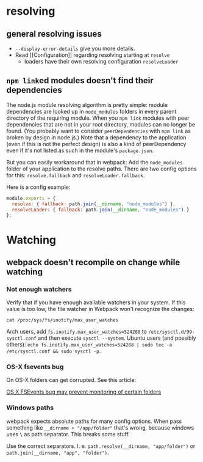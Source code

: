 # resolving

## general resolving issues

* `--display-error-details` give you more details.
* Read [[Configuration]] regarding resolving starting at `resolve`
  * loaders have their own resolving configuration `resolveLoader`

## `npm link`ed modules doesn't find their dependencies

The node.js module resolving algorithm is pretty simple: module dependencies are looked up in `node_modules` folders in every parent directory of the requiring module. When you `npm link` modules with peer dependencies that are not in your root directory, modules can no longer be found. (You probably want to consider `peerDependencies` with `npm link` as broken by design in node.js.) Note that a dependency to the application (even if this is not the perfect design) is also a kind of peerDependency even if it's not listed as such in the module's `package.json`.

But you can easily workaround that in webpack: Add the `node_modules` folder of your application to the resolve paths. There are two config options for this: `resolve.fallback` and `resolveLoader.fallback`.

Here is a config example:

``` js
module.exports = {
  resolve: { fallback: path.join(__dirname, "node_modules") },
  resolveLoader: { fallback: path.join(__dirname, "node_modules") }
};
```

# Watching

## webpack doesn't recompile on change while watching

### Not enough watchers

Verify that if you have enough available watchers in your system. If this value is too low, the file watcher in Webpack won't recognize the changes:

```
cat /proc/sys/fs/inotify/max_user_watches
```

Arch users, add `fs.inotify.max_user_watches=524288` to `/etc/sysctl.d/99-sysctl.conf` and then execute `sysctl --system`. Ubuntu users (and possibly others): `echo fs.inotify.max_user_watches=524288 | sudo tee -a /etc/sysctl.conf && sudo sysctl -p`.

### OS-X fsevents bug

On OS-X folders can get corrupted. See this article:

[OS X FSEvents bug may prevent monitoring of certain folders](http://feedback.livereload.com/knowledgebase/articles/86239-os-x-fsevents-bug-may-prevent-monitoring-of-certai)

### Windows paths

webpack expects absolute paths for many config options. When pass something like `__dirname + "/app/folder"` that's wrong, because windows uses `\` as path separator. This breaks some stuff.

Use the correct separators. I. e. `path.resolve(__dirname, "app/folder")` or `path.join(__dirname, "app", "folder")`.